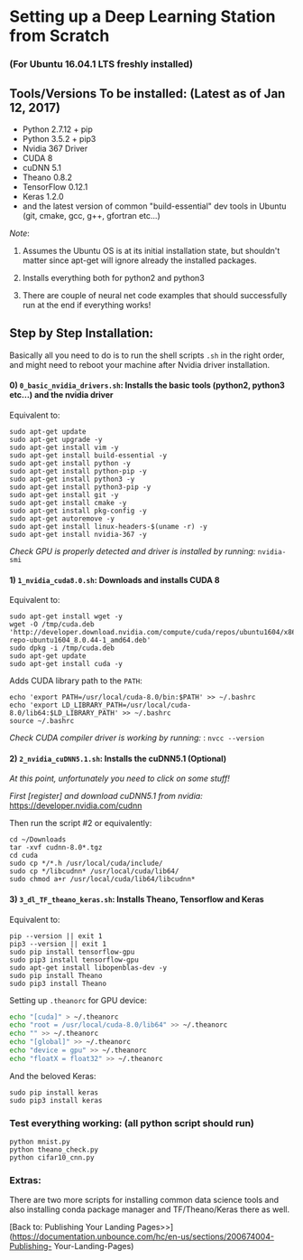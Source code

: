 Setting up a Deep Learning Station from Scratch
================================================

### (For Ubuntu 16.04.1 LTS freshly installed)

Tools/Versions To be installed: (Latest as of Jan 12, 2017)
-----------------------------------------------------------

- Python 2.7.12 + pip
- Python 3.5.2 + pip3
- Nvidia 367 Driver
- CUDA 8
- cuDNN 5.1
- Theano 0.8.2
- TensorFlow 0.12.1
- Keras 1.2.0
- and the latest version of common "build-essential" dev tools in Ubuntu 
(git, cmake, gcc, g++, gfortran etc...)

*Note*: 

1) Assumes the Ubuntu OS is at its initial installation state, but shouldn't matter since apt-get will ignore already the installed packages.

2) Installs everything both for python2 and python3 

3) There are couple of neural net code examples that should successfully run at the end if everything works!


Step by Step Installation:
-------------------------
Basically all you need to do is to run the shell scripts `.sh` in the right order, and might
need to reboot your machine after Nvidia driver installation.

#### 0) `0_basic_nvidia_drivers.sh`: Installs the basic tools (python2, python3 etc...) and the nvidia driver

Equivalent to:

```shell
sudo apt-get update
sudo apt-get upgrade -y
sudo apt-get install vim -y
sudo apt-get install build-essential -y
sudo apt-get install python -y
sudo apt-get install python-pip -y
sudo apt-get install python3 -y
sudo apt-get install python3-pip -y
sudo apt-get install git -y
sudo apt-get install cmake -y
sudo apt-get install pkg-config -y
sudo apt-get autoremove -y
sudo apt-get install linux-headers-$(uname -r) -y
sudo apt-get install nvidia-367 -y
```

*Check GPU is properly detected and driver is installed by running:* `nvidia-smi`

#### 1) `1_nvidia_cuda8.0.sh`: Downloads and installs CUDA 8

Equivalent to:

```shell
sudo apt-get install wget -y
wget -O /tmp/cuda.deb 'http://developer.download.nvidia.com/compute/cuda/repos/ubuntu1604/x86_64/cuda-repo-ubuntu1604_8.0.44-1_amd64.deb'
sudo dpkg -i /tmp/cuda.deb
sudo apt-get update
sudo apt-get install cuda -y
```

Adds CUDA library path to the `PATH`:

```shell 
echo 'export PATH=/usr/local/cuda-8.0/bin:$PATH' >> ~/.bashrc
echo 'export LD_LIBRARY_PATH=/usr/local/cuda-8.0/lib64:$LD_LIBRARY_PATH' >> ~/.bashrc
source ~/.bashrc
```

*Check CUDA compiler driver is working by running:* : `nvcc --version`


#### 2) `2_nvidia_cuDNN5.1.sh`: Installs the cuDNN5.1 (Optional)

*At this point, unfortunately you need to click on some stuff!*

*First [register] and download cuDNN5.1 from nvidia:* <https://developer.nvidia.com/cudnn> 

Then run the script #2 or equivalently: 
```shell
cd ~/Downloads
tar -xvf cudnn-8.0*.tgz
cd cuda
sudo cp */*.h /usr/local/cuda/include/
sudo cp */libcudnn* /usr/local/cuda/lib64/
sudo chmod a+r /usr/local/cuda/lib64/libcudnn*
```

#### 3) `3_dl_TF_theano_keras.sh`: Installs Theano, Tensorflow and Keras

Equivalent to:

```shell
pip --version || exit 1
pip3 --version || exit 1
sudo pip install tensorflow-gpu
sudo pip3 install tensorflow-gpu
sudo apt-get install libopenblas-dev -y
sudo pip install Theano
sudo pip3 install Theano
```

Setting up `.theanorc` for GPU device:

```bash
echo "[cuda]" > ~/.theanorc
echo "root = /usr/local/cuda-8.0/lib64" >> ~/.theanorc
echo "" >> ~/.theanorc
echo "[global]" >> ~/.theanorc
echo "device = gpu" >> ~/.theanorc
echo "floatX = float32" >> ~/.theanorc
```

And the beloved Keras:

```shell
sudo pip install keras
sudo pip3 install keras
```

### Test everything working: (all python script should run)


```shell
python mnist.py
python theano_check.py
python cifar10_cnn.py
```

### Extras:
There are two more scripts for installing common data science tools and also installing conda
package manager and TF/Theano/Keras there as well.

[Back to: Publishing Your Landing Pages>>](https://documentation.unbounce.com/hc/en-us/sections/200674004-Publishing-
Your-Landing-Pages)

